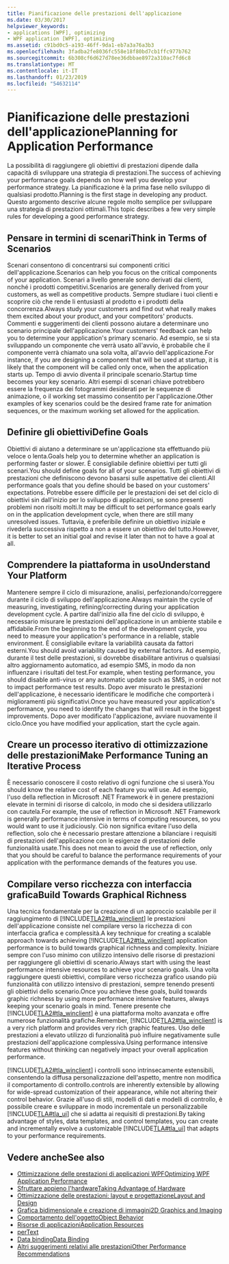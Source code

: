 ```yaml
---
title: Pianificazione delle prestazioni dell'applicazione
ms.date: 03/30/2017
helpviewer_keywords:
- applications [WPF], optimizing
- WPF application [WPF], optimizing
ms.assetid: c91bd0c5-a193-46ff-9da1-eb7a3a76a3b3
ms.openlocfilehash: 3fadba2fe8036fc558e18f80bd7cb1ffc977b762
ms.sourcegitcommit: 6b308cf6d627d78ee36dbbae8972a310ac7fd6c8
ms.translationtype: MT
ms.contentlocale: it-IT
ms.lasthandoff: 01/23/2019
ms.locfileid: "54632114"
---
```

# <a name="planning-for-application-performance"></a><span data-ttu-id="c7e37-102">Pianificazione delle prestazioni dell'applicazione</span><span class="sxs-lookup"><span data-stu-id="c7e37-102">Planning for Application Performance</span></span>
<span data-ttu-id="c7e37-103">La possibilità di raggiungere gli obiettivi di prestazioni dipende dalla capacità di sviluppare una strategia di prestazioni.</span><span class="sxs-lookup"><span data-stu-id="c7e37-103">The success of achieving your performance goals depends on how well you develop your performance strategy.</span></span> <span data-ttu-id="c7e37-104">La pianificazione è la prima fase nello sviluppo di qualsiasi prodotto.</span><span class="sxs-lookup"><span data-stu-id="c7e37-104">Planning is the first stage in developing any product.</span></span> <span data-ttu-id="c7e37-105">Questo argomento descrive alcune regole molto semplice per sviluppare una strategia di prestazioni ottimali.</span><span class="sxs-lookup"><span data-stu-id="c7e37-105">This topic describes a few very simple rules for developing a good performance strategy.</span></span>  
  
## <a name="think-in-terms-of-scenarios"></a><span data-ttu-id="c7e37-106">Pensare in termini di scenari</span><span class="sxs-lookup"><span data-stu-id="c7e37-106">Think in Terms of Scenarios</span></span>  
 <span data-ttu-id="c7e37-107">Scenari consentono di concentrarsi sui componenti critici dell'applicazione.</span><span class="sxs-lookup"><span data-stu-id="c7e37-107">Scenarios can help you focus on the critical components of your application.</span></span> <span data-ttu-id="c7e37-108">Scenari a livello generale sono derivati dai clienti, nonché i prodotti competitivi.</span><span class="sxs-lookup"><span data-stu-id="c7e37-108">Scenarios are generally derived from your customers, as well as competitive products.</span></span> <span data-ttu-id="c7e37-109">Sempre studiare i tuoi clienti e scoprire ciò che rende li entusiasti al prodotto e i prodotti della concorrenza.</span><span class="sxs-lookup"><span data-stu-id="c7e37-109">Always study your customers and find out what really makes them excited about your product, and your competitors' products.</span></span> <span data-ttu-id="c7e37-110">Commenti e suggerimenti dei clienti possono aiutare a determinare uno scenario principale dell'applicazione.</span><span class="sxs-lookup"><span data-stu-id="c7e37-110">Your customers' feedback can help you to determine your application's primary scenario.</span></span> <span data-ttu-id="c7e37-111">Ad esempio, se si sta sviluppando un componente che verrà usato all'avvio, è probabile che il componente verrà chiamato una sola volta, all'avvio dell'applicazione.</span><span class="sxs-lookup"><span data-stu-id="c7e37-111">For instance, if you are designing a component that will be used at startup, it is likely that the component will be called only once, when the application starts up.</span></span> <span data-ttu-id="c7e37-112">Tempo di avvio diventa il principale scenario.</span><span class="sxs-lookup"><span data-stu-id="c7e37-112">Startup time becomes your key scenario.</span></span> <span data-ttu-id="c7e37-113">Altri esempi di scenari chiave potrebbero essere la frequenza dei fotogrammi desiderati per le sequenze di animazione, o il working set massimo consentito per l'applicazione.</span><span class="sxs-lookup"><span data-stu-id="c7e37-113">Other examples of key scenarios could be the desired frame rate for animation sequences, or the maximum working set allowed for the application.</span></span>  
  
## <a name="define-goals"></a><span data-ttu-id="c7e37-114">Definire gli obiettivi</span><span class="sxs-lookup"><span data-stu-id="c7e37-114">Define Goals</span></span>  
 <span data-ttu-id="c7e37-115">Obiettivi di aiutano a determinare se un'applicazione sta effettuando più veloce o lenta.</span><span class="sxs-lookup"><span data-stu-id="c7e37-115">Goals help you to determine whether an application is performing faster or slower.</span></span> <span data-ttu-id="c7e37-116">È consigliabile definire obiettivi per tutti gli scenari.</span><span class="sxs-lookup"><span data-stu-id="c7e37-116">You should define goals for all of your scenarios.</span></span> <span data-ttu-id="c7e37-117">Tutti gli obiettivi di prestazioni che definiscono devono basarsi sulle aspettative dei clienti.</span><span class="sxs-lookup"><span data-stu-id="c7e37-117">All performance goals that you define should be based on your customers' expectations.</span></span> <span data-ttu-id="c7e37-118">Potrebbe essere difficile per le prestazioni dei set del ciclo di obiettivi sin dall'inizio per lo sviluppo di applicazioni, se sono presenti problemi non risolti molti.</span><span class="sxs-lookup"><span data-stu-id="c7e37-118">It may be difficult to set performance goals early on in the application development cycle, when there are still many unresolved issues.</span></span> <span data-ttu-id="c7e37-119">Tuttavia, è preferibile definire un obiettivo iniziale e rivederla successiva rispetto a non a essere un obiettivo del tutto.</span><span class="sxs-lookup"><span data-stu-id="c7e37-119">However, it is better to set an initial goal and revise it later than not to have a goal at all.</span></span>  
  
## <a name="understand-your-platform"></a><span data-ttu-id="c7e37-120">Comprendere la piattaforma in uso</span><span class="sxs-lookup"><span data-stu-id="c7e37-120">Understand Your Platform</span></span>  
 <span data-ttu-id="c7e37-121">Mantenere sempre il ciclo di misurazione, analisi, perfezionando/correggere durante il ciclo di sviluppo dell'applicazione.</span><span class="sxs-lookup"><span data-stu-id="c7e37-121">Always maintain the cycle of measuring, investigating, refining/correcting during your application development cycle.</span></span> <span data-ttu-id="c7e37-122">A partire dall'inizio alla fine del ciclo di sviluppo, è necessario misurare le prestazioni dell'applicazione in un ambiente stabile e affidabile.</span><span class="sxs-lookup"><span data-stu-id="c7e37-122">From the beginning to the end of the development cycle, you need to measure your application's performance in a reliable, stable environment.</span></span> <span data-ttu-id="c7e37-123">È consigliabile evitare la variabilità causata da fattori esterni.</span><span class="sxs-lookup"><span data-stu-id="c7e37-123">You should avoid variability caused by external factors.</span></span> <span data-ttu-id="c7e37-124">Ad esempio, durante il test delle prestazioni, si dovrebbe disabilitare antivirus o qualsiasi altro aggiornamento automatico, ad esempio SMS, in modo da non influenzare i risultati del test.</span><span class="sxs-lookup"><span data-stu-id="c7e37-124">For example, when testing performance, you should disable anti-virus or any automatic update such as SMS, in order not to impact performance test results.</span></span> <span data-ttu-id="c7e37-125">Dopo aver misurato le prestazioni dell'applicazione, è necessario identificare le modifiche che comporterà i miglioramenti più significativi.</span><span class="sxs-lookup"><span data-stu-id="c7e37-125">Once you have measured your application's performance, you need to identify the changes that will result in the biggest improvements.</span></span> <span data-ttu-id="c7e37-126">Dopo aver modificato l'applicazione, avviare nuovamente il ciclo.</span><span class="sxs-lookup"><span data-stu-id="c7e37-126">Once you have modified your application, start the cycle again.</span></span>  
  
## <a name="make-performance-tuning-an-iterative-process"></a><span data-ttu-id="c7e37-127">Creare un processo iterativo di ottimizzazione delle prestazioni</span><span class="sxs-lookup"><span data-stu-id="c7e37-127">Make Performance Tuning an Iterative Process</span></span>  
 <span data-ttu-id="c7e37-128">È necessario conoscere il costo relativo di ogni funzione che si userà.</span><span class="sxs-lookup"><span data-stu-id="c7e37-128">You should know the relative cost of each feature you will use.</span></span> <span data-ttu-id="c7e37-129">Ad esempio, l'uso della reflection in Microsoft .NET Framework è in genere prestazioni elevate in termini di risorse di calcolo, in modo che si desidera utilizzarlo con cautela.</span><span class="sxs-lookup"><span data-stu-id="c7e37-129">For example, the use of reflection in Microsoft .NET Framework is generally performance intensive in terms of computing resources, so you would want to use it judiciously.</span></span> <span data-ttu-id="c7e37-130">Ciò non significa evitare l'uso della reflection, solo che è necessario prestare attenzione a bilanciare i requisiti di prestazioni dell'applicazione con le esigenze di prestazioni delle funzionalità usate.</span><span class="sxs-lookup"><span data-stu-id="c7e37-130">This does not mean to avoid the use of reflection, only that you should be careful to balance the performance requirements of your application with the performance demands of the features you use.</span></span>  
  
## <a name="build-towards-graphical-richness"></a><span data-ttu-id="c7e37-131">Compilare verso ricchezza con interfaccia grafica</span><span class="sxs-lookup"><span data-stu-id="c7e37-131">Build Towards Graphical Richness</span></span>  
 <span data-ttu-id="c7e37-132">Una tecnica fondamentale per la creazione di un approccio scalabile per il raggiungimento di [!INCLUDE[TLA2#tla_winclient](../../../../includes/tla2sharptla-winclient-md.md)] le prestazioni dell'applicazione consiste nel compilare verso la ricchezza di con interfaccia grafica e complessità.</span><span class="sxs-lookup"><span data-stu-id="c7e37-132">A key technique for creating a scalable approach towards achieving [!INCLUDE[TLA2#tla_winclient](../../../../includes/tla2sharptla-winclient-md.md)] application performance is to build towards graphical richness and complexity.</span></span> <span data-ttu-id="c7e37-133">Iniziare sempre con l'uso minimo con utilizzo intensivo delle risorse di prestazioni per raggiungere gli obiettivi di scenario.</span><span class="sxs-lookup"><span data-stu-id="c7e37-133">Always start with using the least performance intensive resources to achieve your scenario goals.</span></span> <span data-ttu-id="c7e37-134">Una volta raggiungere questi obiettivi, compilare verso ricchezza grafico usando più funzionalità con utilizzo intensivo di prestazioni, sempre tenendo presenti gli obiettivi dello scenario.</span><span class="sxs-lookup"><span data-stu-id="c7e37-134">Once you achieve these goals, build towards graphic richness by using more performance intensive features, always keeping your scenario goals in mind.</span></span> <span data-ttu-id="c7e37-135">Tenere presente che [!INCLUDE[TLA2#tla_winclient](../../../../includes/tla2sharptla-winclient-md.md)] è una piattaforma molto avanzata e offre numerose funzionalità grafiche.</span><span class="sxs-lookup"><span data-stu-id="c7e37-135">Remember, [!INCLUDE[TLA2#tla_winclient](../../../../includes/tla2sharptla-winclient-md.md)] is a very rich platform and provides very rich graphic features.</span></span> <span data-ttu-id="c7e37-136">Uso delle prestazioni a elevato utilizzo di funzionalità può influire negativamente sulle prestazioni dell'applicazione complessiva.</span><span class="sxs-lookup"><span data-stu-id="c7e37-136">Using performance intensive features without thinking can negatively impact your overall application performance.</span></span>  
  
 [!INCLUDE[TLA2#tla_winclient](../../../../includes/tla2sharptla-winclient-md.md)] <span data-ttu-id="c7e37-137">i controlli sono intrinsecamente estensibili, consentendo la diffusa personalizzazione dell'aspetto, mentre non modifica il comportamento di controllo.</span><span class="sxs-lookup"><span data-stu-id="c7e37-137">controls are inherently extensible by allowing for wide-spread customization of their appearance, while not altering their control behavior.</span></span> <span data-ttu-id="c7e37-138">Grazie all'uso di stili, modelli di dati e modelli di controllo, è possibile creare e sviluppare in modo incrementale un personalizzabile [!INCLUDE[TLA#tla_ui](../../../../includes/tlasharptla-ui-md.md)] che si adatta ai requisiti di prestazioni.</span><span class="sxs-lookup"><span data-stu-id="c7e37-138">By taking advantage of styles, data templates, and control templates, you can create and incrementally evolve a customizable [!INCLUDE[TLA#tla_ui](../../../../includes/tlasharptla-ui-md.md)] that adapts to your performance requirements.</span></span>  
  
## <a name="see-also"></a><span data-ttu-id="c7e37-139">Vedere anche</span><span class="sxs-lookup"><span data-stu-id="c7e37-139">See also</span></span>
- [<span data-ttu-id="c7e37-140">Ottimizzazione delle prestazioni di applicazioni WPF</span><span class="sxs-lookup"><span data-stu-id="c7e37-140">Optimizing WPF Application Performance</span></span>](../../../../docs/framework/wpf/advanced/optimizing-wpf-application-performance.md)
- [<span data-ttu-id="c7e37-141">Sfruttare appieno l'hardware</span><span class="sxs-lookup"><span data-stu-id="c7e37-141">Taking Advantage of Hardware</span></span>](../../../../docs/framework/wpf/advanced/optimizing-performance-taking-advantage-of-hardware.md)
- [<span data-ttu-id="c7e37-142">Ottimizzazione delle prestazioni: layout e progettazione</span><span class="sxs-lookup"><span data-stu-id="c7e37-142">Layout and Design</span></span>](../../../../docs/framework/wpf/advanced/optimizing-performance-layout-and-design.md)
- [<span data-ttu-id="c7e37-143">Grafica bidimensionale e creazione di immagini</span><span class="sxs-lookup"><span data-stu-id="c7e37-143">2D Graphics and Imaging</span></span>](../../../../docs/framework/wpf/advanced/optimizing-performance-2d-graphics-and-imaging.md)
- [<span data-ttu-id="c7e37-144">Comportamento dell'oggetto</span><span class="sxs-lookup"><span data-stu-id="c7e37-144">Object Behavior</span></span>](../../../../docs/framework/wpf/advanced/optimizing-performance-object-behavior.md)
- [<span data-ttu-id="c7e37-145">Risorse di applicazioni</span><span class="sxs-lookup"><span data-stu-id="c7e37-145">Application Resources</span></span>](../../../../docs/framework/wpf/advanced/optimizing-performance-application-resources.md)
- [<span data-ttu-id="c7e37-146">per</span><span class="sxs-lookup"><span data-stu-id="c7e37-146">Text</span></span>](../../../../docs/framework/wpf/advanced/optimizing-performance-text.md)
- [<span data-ttu-id="c7e37-147">Data binding</span><span class="sxs-lookup"><span data-stu-id="c7e37-147">Data Binding</span></span>](../../../../docs/framework/wpf/advanced/optimizing-performance-data-binding.md)
- [<span data-ttu-id="c7e37-148">Altri suggerimenti relativi alle prestazioni</span><span class="sxs-lookup"><span data-stu-id="c7e37-148">Other Performance Recommendations</span></span>](../../../../docs/framework/wpf/advanced/optimizing-performance-other-recommendations.md)
